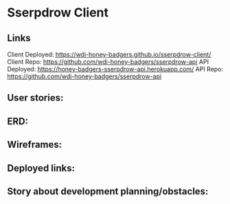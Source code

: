 # Sserpdrow Client

## Links

Client Deployed: https://wdi-honey-badgers.github.io/sserpdrow-client/
Client Repo: https://github.com/wdi-honey-badgers/sserpdrow-api
API Deployed: https://honey-badgers-sserpdrow-api.herokuapp.com/
API Repo:  https://github.com/wdi-honey-badgers/sserpdrow-api

## User stories:

## ERD:

## Wireframes:

## Deployed links:

## Story about development planning/obstacles:
